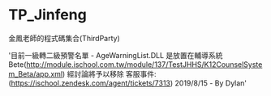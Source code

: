 TP_Jinfeng
==========

金鳳老師的程式碼集合(ThirdParty)


'目前一級轉二級預警名單 - AgeWarningList.DLL
是放置在輔導系統Bete(http://module.ischool.com.tw/module/137/TestJHHS/K12CounselSystem_Beta/app.xml)
經討論將予以移除
客服事件:(https://ischool.zendesk.com/agent/tickets/7313)
2019/8/15 - By Dylan'
